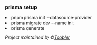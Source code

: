<h3>prisma setup</h3>
<ui>
    <li> pnpm prisma init --datasource-provider <database_name> </li>
    <li> prisma migrate dev --name init </li>
    <li> prisma generate </li>
</ui>

<i>Project maintained by &copy;[Toobler](https://www.toobler.com/)</i>